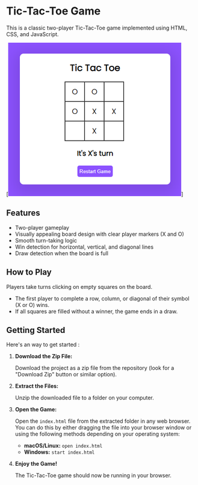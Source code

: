 # Tic-Tac-Toe Game

This is a classic two-player Tic-Tac-Toe game implemented using HTML, CSS, and JavaScript.

[![Tic-Tac-Toe Game Screenshot](image_01.png)]

## Features

* Two-player gameplay
* Visually appealing board design with clear player markers (X and O)
* Smooth turn-taking logic
* Win detection for horizontal, vertical, and diagonal lines
* Draw detection when the board is full

## How to Play
Players take turns clicking on empty squares on the board.

* The first player to complete a row, column, or diagonal of their symbol (X or O) wins.
* If all squares are filled without a winner, the game ends in a draw.

## Getting Started

Here's an way to get started :

1. **Download the Zip File:**

   Download the project as a zip file from the repository (look for a "Download Zip" button or similar option).

2. **Extract the Files:**

   Unzip the downloaded file to a folder on your computer.

3. **Open the Game:**

   Open the `index.html` file from the extracted folder in any web browser. You can do this by either dragging the file into your browser window or using the following methods depending on your operating system:

     * **macOS/Linux:** `open index.html`
     * **Windows:** `start index.html`

4. **Enjoy the Game!**

   The Tic-Tac-Toe game should now be running in your browser.

